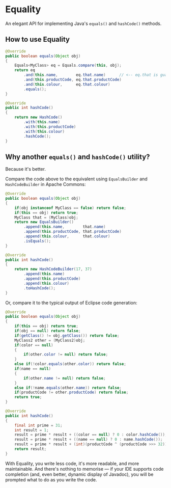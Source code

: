 # Equality

An elegant API for implementing Java's `equals()` and `hashCode()` methods.

## How to use Equality

```java
@Override
public boolean equals(Object obj)
{
    Equals<MyClass> eq = Equals.compare(this, obj);
    return eq
        .and(this.name,        eq.that.name)      // <-- eq.that is guaranteed to never be null
        .and(this.productCode, eq.that.productCode)
        .and(this.colour,      eq.that.colour)
        .equals();
}

@Override
public int hashCode()
{
    return new HashCode()
        .with(this.name)
        .with(this.productCode)
        .with(this.colour)
        .hashCode();
}
```

## Why another `equals()` and `hashCode()` utility?

Because it's better.

Compare the code above to the equivalent using `EqualsBuilder` and `HashCodeBuilder` in Apache Commons:

```java
@Override
public boolean equals(Object obj)
{
    if(obj instanceof MyClass == false) return false;
    if(this == obj) return true;
    MyClass that = (MyClass)obj;
    return new EqualsBuilder()
        .append(this.name,        that.name)
        .append(this.productCode, that.productCode)
        .append(this.colour,      that.colour)
        .isEquals();
}

@Override
public int hashCode()
{
    return new HashCodeBuilder(17, 37)
        .append(this.name)
        .append(this.productCode)
        .append(this.colour)
        .toHashCode();
}
```

Or, compare it to the typical output of Eclipse code generation:

```java
@Override
public boolean equals(Object obj)
{
    if(this == obj) return true;
    if(obj == null) return false;
    if(getClass() != obj.getClass()) return false;
    MyClass2 other = (MyClass2)obj;
    if(color == null)
    {
    	if(other.color != null) return false;
    }
    else if(!color.equals(other.color)) return false;
    if(name == null)
    {
    	if(other.name != null) return false;
    }
    else if(!name.equals(other.name)) return false;
    if(productCode != other.productCode) return false;
    return true;
}

@Override
public int hashCode()
{
    final int prime = 31;
    int result = 1;
    result = prime * result + ((color == null) ? 0 : color.hashCode());
    result = prime * result + ((name == null) ? 0 : name.hashCode());
    result = prime * result + (int)(productCode ^ (productCode >>> 32));
    return result;
}
```

With Equality, you write less code, it's more readable, and more maintainable. And there's nothing to memorise — if your IDE supports code completion (and, even better, dynamic display of Javadoc), you will be prompted what to do as you write the code.
